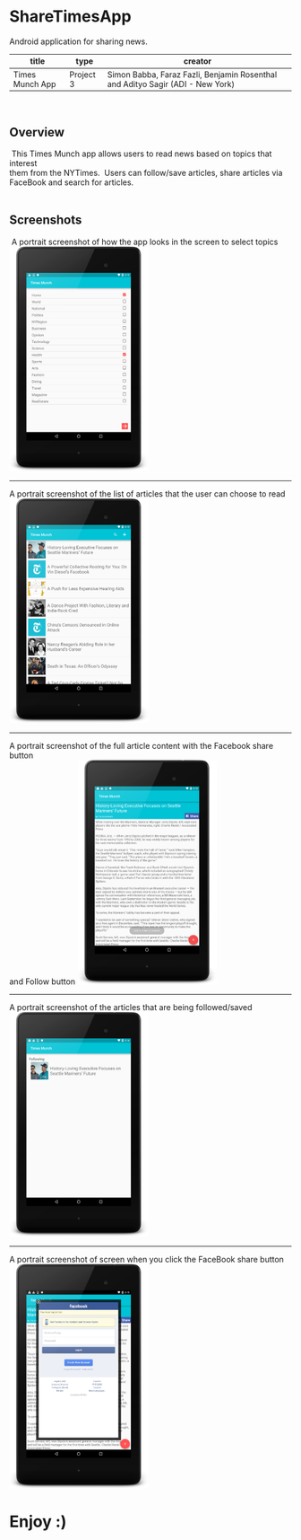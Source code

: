 # ShareTimesApp
Android application for sharing news.


title | type | creator
----- | ---- | -------
Times Munch App | Project 3 | Simon Babba, Faraz Fazli, Benjamin Rosenthal and Adityo Sagir (ADI - New York)
​
## Overview
​
This Times Munch app allows users to read news based on topics that interest<br>
them from the NYTimes.
​
Users can follow/save articles, share articles via FaceBook and search for articles.<br>
​
​
## Screenshots
​
A portrait screenshot of how the app looks in the screen to select topics<br>
<img src="screenshots/1.png" height="400px" />

---
A portrait screenshot of the list of articles that the user can choose to read<br>
<img src="screenshots/2.png" height="400px" />

---

A portrait screenshot of the full article content with the Facebook share button<br>
and Follow button
<img src="screenshots/3.png" height="400px" />

---
A portrait screenshot of the articles that are being followed/saved<br>
<img src="screenshots/4.png" height="400px" />

---
A portrait screenshot of screen when you click the FaceBook share button<br>
<img src="screenshots/5.png" height="400px" />
​
# Enjoy :)
